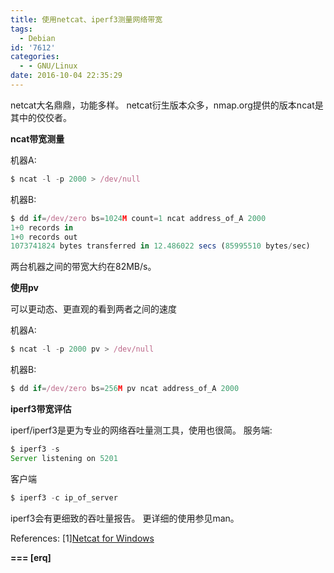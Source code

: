 ```yaml
---
title: 使用netcat、iperf3测量网络带宽
tags:
  - Debian
id: '7612'
categories:
  - - GNU/Linux
date: 2016-10-04 22:35:29
---
```



<!-- more -->
netcat大名鼎鼎，功能多样。
netcat衍生版本众多，nmap.org提供的版本ncat是其中的佼佼者。

**ncat带宽测量**

机器A:
```js
$ ncat -l -p 2000 > /dev/null
```

机器B:
```js
$ dd if=/dev/zero bs=1024M count=1 ncat address_of_A 2000
1+0 records in
1+0 records out
1073741824 bytes transferred in 12.486022 secs (85995510 bytes/sec)
```

两台机器之间的带宽大约在82MB/s。

**使用pv**

可以更动态、更直观的看到两者之间的速度

机器A:
```js
$ ncat -l -p 2000 pv > /dev/null
```

机器B:
```js
$ dd if=/dev/zero bs=256M pv ncat address_of_A 2000
```

**iperf3带宽评估**

iperf/iperf3是更为专业的网络吞吐量测工具，使用也很简。
服务端:
```js
$ iperf3 -s
Server listening on 5201
```

客户端
```js
$ iperf3 -c ip_of_server
```

iperf3会有更细致的吞吐量报告。
更详细的使用参见man。

References:
\[1\][Netcat for Windows](https://joncraton.org/blog/46/netcat-for-windows/)

**\===
\[erq\]**